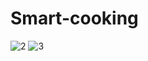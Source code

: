 ﻿# Smart-cooking
![2](https://user-images.githubusercontent.com/78073840/233114327-d62dd5cc-36e1-4407-af88-302be524a06b.png)
![3](https://user-images.githubusercontent.com/78073840/233114377-63043591-d5a5-4bad-98c3-0a68820e0cb7.png)
